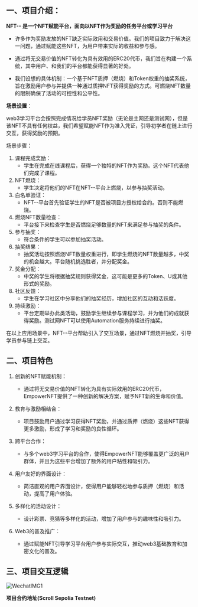 ## 一、项目介绍：
**NFT-- 是一个NFT赋能平台，面向以NFT作为奖励的任务平台或学习平台**
* 许多作为奖励发放的NFT缺乏实际效用和交易价值。我们的项目致力于解决这一问题，通过赋能这些NFT，为用户带来实际的收益和参与感。
  
* 通过将无交易价值的NFT转化为具有效用的ERC20代币，我们旨在构建一个系统，其中用户、和我们的平台都能获得显著的好处。
* 我们设想的具体机制：一个基于NFT质押（燃烧）和Token权重的抽奖系统，旨在激励用户参与并提供一种通过质押NFT获得奖励的方式。可燃烧NFT数量的限制确保了活动的可控性和公平性。

**场景设置**：

web3学习平台会按照完成情况给学员NFT奖励（无论是主网还是测试网），但是该NFT不具有任何权益，我们希望赋能NFT作为准入凭证，引导初学者在链上进行交互，获得奖励的预期。

场景步骤：
1. 课程完成奖励：
   - 学生在完成在线课程后，获得一个独特的NFT作为奖励。这个NFT代表他们完成了课程。
2. NFT燃烧：
   - 学生决定将他们的NFT在NFT--平台上燃烧，以参与抽奖活动。
3. 白名单验证：
   - NFT--平台首先验证学生的NFT是否被项目方授权给合约。否则不能燃烧。
4. 燃烧NFT数量检查：
   - 平台接下来检查学生是否燃烧足够数量的NFT来满足参与抽奖的条件。
5. 参与抽奖：
   - 符合条件的学生可以参加抽奖活动。
6. 抽奖结果：
   - 抽奖活动按照燃烧NFT数量权重进行，即学生燃烧的NFT数量越多，中奖的机会越大。平台随机挑选胜者，并分配奖金。
7. 奖金分配：
   - 中奖的学生将根据抽奖规则获得奖金，这可能是更多的Token、U或其他形式的奖励。
8. 社区反馈：
   - 学生在学习社区中分享他们的抽奖经历，增加社区的互动和活跃度。
9. 持续激励：
   - 平台定期举办此类活动，鼓励学生继续参与课程学习，并为他们的成就获得奖励。测试网NFT可以使用Automation服务持续进行抽奖。
  
  在以上应用场景中，NFT--平台帮助引入了交互场景，通过NFT燃烧并抽奖，引导学员参与链上交互。

## 二、项目特色

1. 创新的NFT赋能机制：
   - 通过将无交易价值的NFT转化为具有实际效用的ERC20代币，EmpowerNFT提供了一种创新的解决方案，赋予NFT新的生命和价值。

2. 教育与激励相结合：
   - 项目鼓励用户通过学习获得NFT奖励，并通过质押（燃烧）这些NFT获得更多激励，形成了学习和奖励的良性循环。

3. 跨平台合作：
   - 与多个web3学习平台的合作，使得EmpowerNFT能够覆盖更广泛的用户群体，并且为这些平台增加了额外的用户粘性和吸引力。

4. 用户友好的界面设计：
   - 简洁直观的用户界面设计，使得用户能够轻松地参与质押（燃烧）和活动，提高了用户体验。

5. 多样化的活动设计：
   - 设计彩票、竞猜等多样化的活动，增加了用户参与的趣味性和吸引力。

6.  Web3的普及推广：
    - 通过赋能NFT引导学习平台用户参与实际交互，推动web3基础教育和加密文化的普及。

## 三、项目交互逻辑

![WechatIMG1](https://github.com/bcopen/web3/assets/16407912/573a9d6d-de2a-4802-aee2-12bae5159d41)


**项目合约地址(Scroll Sepolia Testnet)**

  
